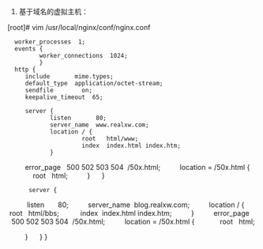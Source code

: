 1. 基于域名的虚拟主机：

 [root]# vim /usr/local/nginx/conf/nginx.conf
 
      worker_processes  1;
      events {
             worker_connections  1024;
             }
      http {
         include       mime.types;
         default_type  application/octet-stream;
         sendfile        on;
         keepalive_timeout  65;

         server {
                listen       80;
                server_name  www.realxw.com;
                location / {
                         root   html/www;
                         index  index.html index.htm;
                }
                error_page   500 502 503 504  /50x.html;
                location = /50x.html {
                                    root   html;
                }
              }

          server {
                  listen       80;
                  server_name  blog.realxw.com;
                  location / {
                             root   html/bbs;
                             index  index.html index.htm;
                   }
                   error_page   500 502 503 504  /50x.html;
                   location = /50x.html {
                                       root   html;

                    }
                 }
          }
